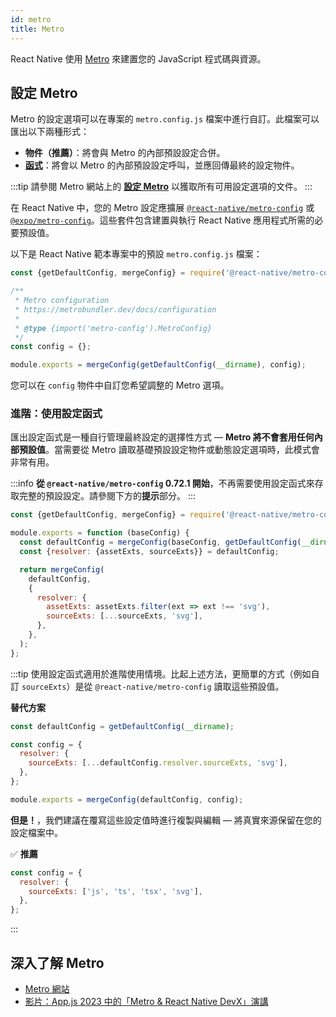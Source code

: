 ```yaml
---
id: metro
title: Metro
---
```


React Native 使用 [Metro](https://metrobundler.dev/) 來建置您的 JavaScript 程式碼與資源。

## 設定 Metro

Metro 的設定選項可以在專案的 `metro.config.js` 檔案中進行自訂。此檔案可以匯出以下兩種形式：

- **物件（推薦）**：將會與 Metro 的內部預設設定合併。
- [**函式**](#advanced-using-a-config-function)：將會以 Metro 的內部預設設定呼叫，並應回傳最終的設定物件。

:::tip
請參閱 Metro 網站上的 [**設定 Metro**](https://metrobundler.dev/docs/configuration) 以獲取所有可用設定選項的文件。
:::

在 React Native 中，您的 Metro 設定應擴展 [`@react-native/metro-config`](https://www.npmjs.com/package/@react-native/metro-config) 或 [`@expo/metro-config`](https://www.npmjs.com/package/@expo/metro-config)。這些套件包含建置與執行 React Native 應用程式所需的必要預設值。

以下是 React Native 範本專案中的預設 `metro.config.js` 檔案：

<!-- prettier-ignore -->

```js
const {getDefaultConfig, mergeConfig} = require('@react-native/metro-config');

/**
 * Metro configuration
 * https://metrobundler.dev/docs/configuration
 *
 * @type {import('metro-config').MetroConfig}
 */
const config = {};

module.exports = mergeConfig(getDefaultConfig(__dirname), config);
```

您可以在 `config` 物件中自訂您希望調整的 Metro 選項。

### 進階：使用設定函式

匯出設定函式是一種自行管理最終設定的選擇性方式 — **Metro 將不會套用任何內部預設值**。當需要從 Metro 讀取基礎預設設定物件或動態設定選項時，此模式會非常有用。

:::info
**從 `@react-native/metro-config` 0.72.1 開始**，不再需要使用設定函式來存取完整的預設設定。請參閱下方的**提示**部分。
:::

<!-- prettier-ignore -->

```js
const {getDefaultConfig, mergeConfig} = require('@react-native/metro-config');

module.exports = function (baseConfig) {
  const defaultConfig = mergeConfig(baseConfig, getDefaultConfig(__dirname));
  const {resolver: {assetExts, sourceExts}} = defaultConfig;

  return mergeConfig(
    defaultConfig,
    {
      resolver: {
        assetExts: assetExts.filter(ext => ext !== 'svg'),
        sourceExts: [...sourceExts, 'svg'],
      },
    },
  );
};
```

:::tip
使用設定函式適用於進階使用情境。比起上述方法，更簡單的方式（例如自訂 `sourceExts`）是從 `@react-native/metro-config` 讀取這些預設值。

**替代方案**

<!-- prettier-ignore -->
```js
const defaultConfig = getDefaultConfig(__dirname);

const config = {
  resolver: {
    sourceExts: [...defaultConfig.resolver.sourceExts, 'svg'],
  },
};

module.exports = mergeConfig(defaultConfig, config);
```

**但是！**，我們建議在覆寫這些設定值時進行複製與編輯 — 將真實來源保留在您的設定檔案中。

✅ **推薦**

<!-- prettier-ignore -->
```js
const config = {
  resolver: {
    sourceExts: ['js', 'ts', 'tsx', 'svg'],
  },
};
```

:::

## 深入了解 Metro

- [Metro 網站](https://metrobundler.dev/)
- [影片：App.js 2023 中的「Metro & React Native DevX」演講](https://www.youtube.com/watch?v=c9D4pg0y9cI)